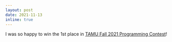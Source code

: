 ```yaml
---
layout: post
date: 2021-11-13
inline: true
---
```


I was so happy to win the 1st place in [TAMU Fall 2021 Programming Contest](https://tamuacpc.com/contests)!


